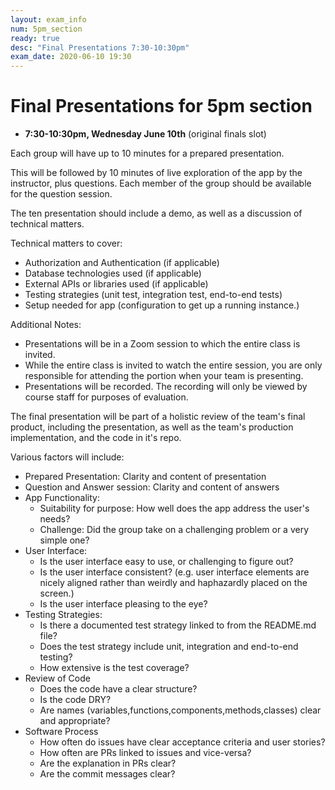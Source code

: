 ```yaml
---
layout: exam_info
num: 5pm_section
ready: true
desc: "Final Presentations 7:30-10:30pm"
exam_date: 2020-06-10 19:30
---
```


# Final Presentations for 5pm section

* **7:30-10:30pm, Wednesday June 10th** (original finals slot)

Each group will have up to 10 minutes for a prepared presentation.

This will be followed by 10 minutes of live exploration of the app
by the instructor, plus questions.   Each member of the group should be
available for the question session.

The ten presentation should include a demo, as well as a discussion of
technical matters.

Technical matters to cover:
* Authorization and Authentication (if applicable)
* Database technologies used (if applicable)
* External APIs or libraries used (if applicable)
* Testing strategies (unit test, integration test, end-to-end tests)
* Setup needed for app (configuration to get up a running instance.)

Additional Notes:

* Presentations will be in a Zoom session to which the entire class is invited.
* While the entire class is invited to watch the entire session, you are only
  responsible for attending the portion when your team is presenting.
* Presentations will be recorded.  The recording will only be viewed
  by course staff for purposes of evaluation.

The final presentation will be part of a holistic review of the team's
final product, including the presentation, as well as the team's production
implementation, and the code in it's repo.

Various factors will include:

* Prepared Presentation: Clarity and content of presentation
* Question and Answer session: Clarity and content of answers
* App Functionality:
  - Suitability for purpose: How well does the app address the user's needs?
  - Challenge: Did the group take on a challenging problem or a very simple one?  
* User Interface:
  - Is the user interface easy to use, or challenging to figure out?
  - Is the user interface consistent? (e.g. user interface elements are nicely aligned rather than weirdly and haphazardly placed on the screen.)
  - Is the user interface pleasing to the eye?
* Testing Strategies:
  - Is there a documented test strategy linked to from the README.md file?
  - Does the test strategy include unit, integration and end-to-end testing?
  - How extensive is the test coverage?
* Review of Code
  - Does the code have a clear structure?
  - Is the code DRY?
  - Are names (variables,functions,components,methods,classes) clear and
    appropriate?
* Software Process
  - How often do issues have clear acceptance criteria and user stories?
  - How often are PRs linked to issues and vice-versa?
  - Are the explanation in PRs clear?
  - Are the commit messages clear?
